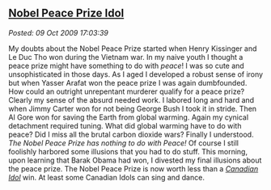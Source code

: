 [Nobel Peace Prize
Idol](http://bakerjd99.wordpress.com/2009/10/09/nobel-peace-prize-idol/)
-------------------------------------------------------------------------------------------

*Posted: 09 Oct 2009 17:03:39*

My doubts about the Nobel Peace Prize started when Henry Kissinger and
Le Duc Tho won during the Vietnam war. In my naive youth I thought a
peace prize might have something to do with *peace*! I was so cute and
unsophisticated in those days. As I aged I developed a robust sense of
irony but when Yasser Arafat won the peace prize I was again
dumbfounded. How could an outright unrepentant murderer qualify for a
peace prize? Clearly my sense of the absurd needed work. I labored long
and hard and when Jimmy Carter won for not being George Bush I took it
in stride. Then Al Gore won for saving the Earth from global warming.
Again my cynical detachment required tuning. What did global warming
have to do with peace? Did I miss all the brutal carbon dioxide wars?
Finally I understood. *The Nobel Peace Prize has nothing to do with
Peace!* Of course I still foolishly harbored some illusions that you had
to do stuff. This morning, upon learning that Barak Obama had won, I
divested my final illusions about the peace prize. The Nobel Peace Prize
is now worth less than a *[Canadian
Idol](http://www.ctv.ca/idol/gen/Home.html)* win. At least some Canadian
Idols can sing and dance.
